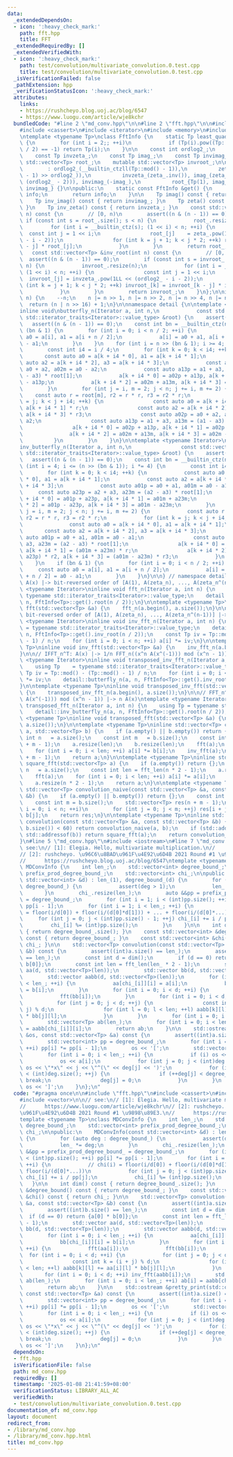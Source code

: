 ```yaml
---
data:
  _extendedDependsOn:
  - icon: ':heavy_check_mark:'
    path: fft.hpp
    title: FFT
  _extendedRequiredBy: []
  _extendedVerifiedWith:
  - icon: ':heavy_check_mark:'
    path: test/convolution/multivariate_convolution.0.test.cpp
    title: test/convolution/multivariate_convolution.0.test.cpp
  _isVerificationFailed: false
  _pathExtension: hpp
  _verificationStatusIcon: ':heavy_check_mark:'
  attributes:
    links:
    - https://rushcheyo.blog.uoj.ac/blog/6547
    - https://www.luogu.com/article/wje8kchr
  bundledCode: "#line 2 \"md_conv.hpp\"\n\n#line 2 \"fft.hpp\"\n\n#include <algorithm>\n\
    #include <cassert>\n#include <iterator>\n#include <memory>\n#include <vector>\n\
    \ntemplate <typename Tp>\nclass FftInfo {\n    static Tp least_quadratic_nonresidue()\
    \ {\n        for (int i = 2;; ++i)\n            if (Tp(i).pow((Tp::mod() - 1)\
    \ / 2) == -1) return Tp(i);\n    }\n\n    const int ordlog2_;\n    const Tp zeta_;\n\
    \    const Tp invzeta_;\n    const Tp imag_;\n    const Tp invimag_;\n\n    mutable\
    \ std::vector<Tp> root_;\n    mutable std::vector<Tp> invroot_;\n\n    FftInfo()\n\
    \        : ordlog2_(__builtin_ctzll(Tp::mod() - 1)),\n          zeta_(least_quadratic_nonresidue().pow((Tp::mod()\
    \ - 1) >> ordlog2_)),\n          invzeta_(zeta_.inv()), imag_(zeta_.pow(1LL <<\
    \ (ordlog2_ - 2))), invimag_(-imag_),\n          root_{Tp(1), imag_}, invroot_{Tp(1),\
    \ invimag_} {}\n\npublic:\n    static const FftInfo &get() {\n        static FftInfo\
    \ info;\n        return info;\n    }\n\n    Tp imag() const { return imag_; }\n\
    \    Tp inv_imag() const { return invimag_; }\n    Tp zeta() const { return zeta_;\
    \ }\n    Tp inv_zeta() const { return invzeta_; }\n    const std::vector<Tp> &root(int\
    \ n) const {\n        // [0, n)\n        assert((n & (n - 1)) == 0);\n       \
    \ if (const int s = root_.size(); s < n) {\n            root_.resize(n);\n   \
    \         for (int i = __builtin_ctz(s); (1 << i) < n; ++i) {\n              \
    \  const int j = 1 << i;\n                root_[j]    = zeta_.pow(1LL << (ordlog2_\
    \ - i - 2));\n                for (int k = j + 1; k < j * 2; ++k) root_[k] = root_[k\
    \ - j] * root_[j];\n            }\n        }\n        return root_;\n    }\n \
    \   const std::vector<Tp> &inv_root(int n) const {\n        // [0, n)\n      \
    \  assert((n & (n - 1)) == 0);\n        if (const int s = invroot_.size(); s <\
    \ n) {\n            invroot_.resize(n);\n            for (int i = __builtin_ctz(s);\
    \ (1 << i) < n; ++i) {\n                const int j = 1 << i;\n              \
    \  invroot_[j] = invzeta_.pow(1LL << (ordlog2_ - i - 2));\n                for\
    \ (int k = j + 1; k < j * 2; ++k) invroot_[k] = invroot_[k - j] * invroot_[j];\n\
    \            }\n        }\n        return invroot_;\n    }\n};\n\ninline int fft_len(int\
    \ n) {\n    --n;\n    n |= n >> 1, n |= n >> 2, n |= n >> 4, n |= n >> 8;\n  \
    \  return (n | n >> 16) + 1;\n}\n\nnamespace detail {\n\ntemplate <typename Iterator>\n\
    inline void\nbutterfly_n(Iterator a, int n,\n            const std::vector<typename\
    \ std::iterator_traits<Iterator>::value_type> &root) {\n    assert(n > 0);\n \
    \   assert((n & (n - 1)) == 0);\n    const int bn = __builtin_ctz(n);\n    if\
    \ (bn & 1) {\n        for (int i = 0; i < n / 2; ++i) {\n            const auto\
    \ a0 = a[i], a1 = a[i + n / 2];\n            a[i] = a0 + a1, a[i + n / 2] = a0\
    \ - a1;\n        }\n    }\n    for (int i = n >> (bn & 1); i >= 4; i /= 4) {\n\
    \        const int i4 = i / 4;\n        for (int k = 0; k < i4; ++k) {\n     \
    \       const auto a0 = a[k + i4 * 0], a1 = a[k + i4 * 1];\n            const\
    \ auto a2 = a[k + i4 * 2], a3 = a[k + i4 * 3];\n            const auto a02p =\
    \ a0 + a2, a02m = a0 - a2;\n            const auto a13p = a1 + a3, a13m = (a1\
    \ - a3) * root[1];\n            a[k + i4 * 0] = a02p + a13p, a[k + i4 * 1] = a02p\
    \ - a13p;\n            a[k + i4 * 2] = a02m + a13m, a[k + i4 * 3] = a02m - a13m;\n\
    \        }\n        for (int j = i, m = 2; j < n; j += i, m += 2) {\n        \
    \    const auto r = root[m], r2 = r * r, r3 = r2 * r;\n            for (int k\
    \ = j; k < j + i4; ++k) {\n                const auto a0 = a[k + i4 * 0], a1 =\
    \ a[k + i4 * 1] * r;\n                const auto a2 = a[k + i4 * 2] * r2, a3 =\
    \ a[k + i4 * 3] * r3;\n                const auto a02p = a0 + a2, a02m = a0 -\
    \ a2;\n                const auto a13p = a1 + a3, a13m = (a1 - a3) * root[1];\n\
    \                a[k + i4 * 0] = a02p + a13p, a[k + i4 * 1] = a02p - a13p;\n \
    \               a[k + i4 * 2] = a02m + a13m, a[k + i4 * 3] = a02m - a13m;\n  \
    \          }\n        }\n    }\n}\n\ntemplate <typename Iterator>\ninline void\n\
    inv_butterfly_n(Iterator a, int n,\n                const std::vector<typename\
    \ std::iterator_traits<Iterator>::value_type> &root) {\n    assert(n > 0);\n \
    \   assert((n & (n - 1)) == 0);\n    const int bn = __builtin_ctz(n);\n    for\
    \ (int i = 4; i <= (n >> (bn & 1)); i *= 4) {\n        const int i4 = i / 4;\n\
    \        for (int k = 0; k < i4; ++k) {\n            const auto a0 = a[k + i4\
    \ * 0], a1 = a[k + i4 * 1];\n            const auto a2 = a[k + i4 * 2], a3 = a[k\
    \ + i4 * 3];\n            const auto a01p = a0 + a1, a01m = a0 - a1;\n       \
    \     const auto a23p = a2 + a3, a23m = (a2 - a3) * root[1];\n            a[k\
    \ + i4 * 0] = a01p + a23p, a[k + i4 * 1] = a01m + a23m;\n            a[k + i4\
    \ * 2] = a01p - a23p, a[k + i4 * 3] = a01m - a23m;\n        }\n        for (int\
    \ j = i, m = 2; j < n; j += i, m += 2) {\n            const auto r = root[m],\
    \ r2 = r * r, r3 = r2 * r;\n            for (int k = j; k < j + i4; ++k) {\n \
    \               const auto a0 = a[k + i4 * 0], a1 = a[k + i4 * 1];\n         \
    \       const auto a2 = a[k + i4 * 2], a3 = a[k + i4 * 3];\n                const\
    \ auto a01p = a0 + a1, a01m = a0 - a1;\n                const auto a23p = a2 +\
    \ a3, a23m = (a2 - a3) * root[1];\n                a[k + i4 * 0] = a01p + a23p,\
    \ a[k + i4 * 1] = (a01m + a23m) * r;\n                a[k + i4 * 2] = (a01p -\
    \ a23p) * r2, a[k + i4 * 3] = (a01m - a23m) * r3;\n            }\n        }\n\
    \    }\n    if (bn & 1) {\n        for (int i = 0; i < n / 2; ++i) {\n       \
    \     const auto a0 = a[i], a1 = a[i + n / 2];\n            a[i] = a0 + a1, a[i\
    \ + n / 2] = a0 - a1;\n        }\n    }\n}\n\n} // namespace detail\n\n// FFT_n:\
    \ A(x) |-> bit-reversed order of [A(1), A(zeta_n), ..., A(zeta_n^(n-1))]\ntemplate\
    \ <typename Iterator>\ninline void fft_n(Iterator a, int n) {\n    using Tp =\
    \ typename std::iterator_traits<Iterator>::value_type;\n    detail::butterfly_n(a,\
    \ n, FftInfo<Tp>::get().root(n / 2));\n}\n\ntemplate <typename Tp>\ninline void\
    \ fft(std::vector<Tp> &a) {\n    fft_n(a.begin(), a.size());\n}\n\n// IFFT_n:\
    \ bit-reversed order of [A(1), A(zeta_n), ..., A(zeta_n^(n-1))] |-> A(x)\ntemplate\
    \ <typename Iterator>\ninline void inv_fft_n(Iterator a, int n) {\n    using Tp\
    \ = typename std::iterator_traits<Iterator>::value_type;\n    detail::inv_butterfly_n(a,\
    \ n, FftInfo<Tp>::get().inv_root(n / 2));\n    const Tp iv = Tp::mod() - (Tp::mod()\
    \ - 1) / n;\n    for (int i = 0; i < n; ++i) a[i] *= iv;\n}\n\ntemplate <typename\
    \ Tp>\ninline void inv_fft(std::vector<Tp> &a) {\n    inv_fft_n(a.begin(), a.size());\n\
    }\n\n// IFFT_n^T: A(x) |-> 1/n FFT_n((x^n A(x^(-1))) mod (x^n - 1))\ntemplate\
    \ <typename Iterator>\ninline void transposed_inv_fft_n(Iterator a, int n) {\n\
    \    using Tp    = typename std::iterator_traits<Iterator>::value_type;\n    const\
    \ Tp iv = Tp::mod() - (Tp::mod() - 1) / n;\n    for (int i = 0; i < n; ++i) a[i]\
    \ *= iv;\n    detail::butterfly_n(a, n, FftInfo<Tp>::get().inv_root(n / 2));\n\
    }\n\ntemplate <typename Tp>\ninline void transposed_inv_fft(std::vector<Tp> &a)\
    \ {\n    transposed_inv_fft_n(a.begin(), a.size());\n}\n\n// FFT_n^T : FFT_n((x^n\
    \ A(x^(-1))) mod (x^n - 1)) |-> n A(x)\ntemplate <typename Iterator>\ninline void\
    \ transposed_fft_n(Iterator a, int n) {\n    using Tp = typename std::iterator_traits<Iterator>::value_type;\n\
    \    detail::inv_butterfly_n(a, n, FftInfo<Tp>::get().root(n / 2));\n}\n\ntemplate\
    \ <typename Tp>\ninline void transposed_fft(std::vector<Tp> &a) {\n    transposed_fft_n(a.begin(),\
    \ a.size());\n}\n\ntemplate <typename Tp>\ninline std::vector<Tp> convolution_fft(std::vector<Tp>\
    \ a, std::vector<Tp> b) {\n    if (a.empty() || b.empty()) return {};\n    const\
    \ int n   = a.size();\n    const int m   = b.size();\n    const int len = fft_len(n\
    \ + m - 1);\n    a.resize(len);\n    b.resize(len);\n    fft(a);\n    fft(b);\n\
    \    for (int i = 0; i < len; ++i) a[i] *= b[i];\n    inv_fft(a);\n    a.resize(n\
    \ + m - 1);\n    return a;\n}\n\ntemplate <typename Tp>\ninline std::vector<Tp>\
    \ square_fft(std::vector<Tp> a) {\n    if (a.empty()) return {};\n    const int\
    \ n   = a.size();\n    const int len = fft_len(n * 2 - 1);\n    a.resize(len);\n\
    \    fft(a);\n    for (int i = 0; i < len; ++i) a[i] *= a[i];\n    inv_fft(a);\n\
    \    a.resize(n * 2 - 1);\n    return a;\n}\n\ntemplate <typename Tp>\ninline\
    \ std::vector<Tp> convolution_naive(const std::vector<Tp> &a, const std::vector<Tp>\
    \ &b) {\n    if (a.empty() || b.empty()) return {};\n    const int n = a.size();\n\
    \    const int m = b.size();\n    std::vector<Tp> res(n + m - 1);\n    for (int\
    \ i = 0; i < n; ++i)\n        for (int j = 0; j < m; ++j) res[i + j] += a[i] *\
    \ b[j];\n    return res;\n}\n\ntemplate <typename Tp>\ninline std::vector<Tp>\
    \ convolution(const std::vector<Tp> &a, const std::vector<Tp> &b) {\n    if (std::min(a.size(),\
    \ b.size()) < 60) return convolution_naive(a, b);\n    if (std::addressof(a) ==\
    \ std::addressof(b)) return square_fft(a);\n    return convolution_fft(a, b);\n\
    }\n#line 5 \"md_conv.hpp\"\n#include <iostream>\n#line 7 \"md_conv.hpp\"\n\n//\
    \ see:\n// [1]: Elegia. Hello, multivariate multiplication.\n//      https://www.luogu.com/article/wje8kchr\n\
    // [2]: rushcheyo. \u96C6\u8BAD\u961F\u4E92\u6D4B 2021 Round #1 \u9898\u89E3.\n\
    //      https://rushcheyo.blog.uoj.ac/blog/6547\ntemplate <typename Tp>\nclass\
    \ MDConvInfo {\n    int len_;\n    std::vector<int> degree_bound_;\n    std::vector<int>\
    \ prefix_prod_degree_bound_;\n    std::vector<int> chi_;\n\npublic:\n    MDConvInfo(const\
    \ std::vector<int> &d) : len_(1), degree_bound_(d) {\n        for (auto deg :\
    \ degree_bound_) {\n            assert(deg > 1);\n            len_ *= deg;\n \
    \       }\n        chi_.resize(len_);\n        auto &&pp = prefix_prod_degree_bound_\
    \ = degree_bound_;\n        for (int i = 1; i < (int)pp.size(); ++i) pp[i] *=\
    \ pp[i - 1];\n        for (int i = 1; i < len_; ++i) {\n            // chi(i)\
    \ = floor(i/d[0]) + floor(i/(d[0]*d[1])) + ... + floor(i/(d[0]*...))\n       \
    \     for (int j = 0; j < (int)pp.size() - 1; ++j) chi_[i] += i / pp[j];\n   \
    \         chi_[i] %= (int)pp.size();\n        }\n    }\n\n    int dim() const\
    \ { return degree_bound_.size(); }\n    const std::vector<int> &degree_bound()\
    \ const { return degree_bound_; }\n    const std::vector<int> &chi() const { return\
    \ chi_; }\n\n    std::vector<Tp> convolution(const std::vector<Tp> &a, const std::vector<Tp>\
    \ &b) const {\n        assert((int)a.size() == len_);\n        assert((int)b.size()\
    \ == len_);\n        const int d = dim();\n        if (d == 0) return {a[0] *\
    \ b[0]};\n        const int len = fft_len(len_ * 2 - 1);\n        std::vector\
    \ aa(d, std::vector<Tp>(len));\n        std::vector bb(d, std::vector<Tp>(len));\n\
    \        std::vector aabb(d, std::vector<Tp>(len));\n        for (int i = 0; i\
    \ < len_; ++i) {\n            aa[chi_[i]][i] = a[i];\n            bb[chi_[i]][i]\
    \ = b[i];\n        }\n        for (int i = 0; i < d; ++i) {\n            fft(aa[i]);\n\
    \            fft(bb[i]);\n        }\n        for (int i = 0; i < d; ++i) {\n \
    \           for (int j = 0; j < d; ++j) {\n                const int k = (i +\
    \ j) % d;\n                for (int l = 0; l < len; ++l) aabb[k][l] += aa[i][l]\
    \ * bb[j][l];\n            }\n        }\n        for (int i = 0; i < d; ++i) inv_fft(aabb[i]);\n\
    \        std::vector<Tp> ab(len_);\n        for (int i = 0; i < len_; ++i) ab[i]\
    \ = aabb[chi_[i]][i];\n        return ab;\n    }\n\n    std::ostream &pretty_print(std::ostream\
    \ &os, const std::vector<Tp> &a) const {\n        assert((int)a.size() == len_);\n\
    \        std::vector<int> pp = degree_bound_;\n        for (int i = 1; i < (int)pp.size();\
    \ ++i) pp[i] *= pp[i - 1];\n        os << '[';\n        std::vector<int> deg(dim());\n\
    \        for (int i = 0; i < len_; ++i) {\n            if (i) os << \" + \";\n\
    \            os << a[i];\n            for (int j = 0; j < (int)deg.size(); ++j)\
    \ os << \"*x\" << j << \"^(\" << deg[j] << ')';\n            for (int j = 0; j\
    \ < (int)deg.size(); ++j) {\n                if (++deg[j] < degree_bound_[j])\
    \ break;\n                deg[j] = 0;\n            }\n        }\n        return\
    \ os << ']';\n    }\n};\n"
  code: "#pragma once\n\n#include \"fft.hpp\"\n#include <cassert>\n#include <iostream>\n\
    #include <vector>\n\n// see:\n// [1]: Elegia. Hello, multivariate multiplication.\n\
    //      https://www.luogu.com/article/wje8kchr\n// [2]: rushcheyo. \u96C6\u8BAD\
    \u961F\u4E92\u6D4B 2021 Round #1 \u9898\u89E3.\n//      https://rushcheyo.blog.uoj.ac/blog/6547\n\
    template <typename Tp>\nclass MDConvInfo {\n    int len_;\n    std::vector<int>\
    \ degree_bound_;\n    std::vector<int> prefix_prod_degree_bound_;\n    std::vector<int>\
    \ chi_;\n\npublic:\n    MDConvInfo(const std::vector<int> &d) : len_(1), degree_bound_(d)\
    \ {\n        for (auto deg : degree_bound_) {\n            assert(deg > 1);\n\
    \            len_ *= deg;\n        }\n        chi_.resize(len_);\n        auto\
    \ &&pp = prefix_prod_degree_bound_ = degree_bound_;\n        for (int i = 1; i\
    \ < (int)pp.size(); ++i) pp[i] *= pp[i - 1];\n        for (int i = 1; i < len_;\
    \ ++i) {\n            // chi(i) = floor(i/d[0]) + floor(i/(d[0]*d[1])) + ... +\
    \ floor(i/(d[0]*...))\n            for (int j = 0; j < (int)pp.size() - 1; ++j)\
    \ chi_[i] += i / pp[j];\n            chi_[i] %= (int)pp.size();\n        }\n \
    \   }\n\n    int dim() const { return degree_bound_.size(); }\n    const std::vector<int>\
    \ &degree_bound() const { return degree_bound_; }\n    const std::vector<int>\
    \ &chi() const { return chi_; }\n\n    std::vector<Tp> convolution(const std::vector<Tp>\
    \ &a, const std::vector<Tp> &b) const {\n        assert((int)a.size() == len_);\n\
    \        assert((int)b.size() == len_);\n        const int d = dim();\n      \
    \  if (d == 0) return {a[0] * b[0]};\n        const int len = fft_len(len_ * 2\
    \ - 1);\n        std::vector aa(d, std::vector<Tp>(len));\n        std::vector\
    \ bb(d, std::vector<Tp>(len));\n        std::vector aabb(d, std::vector<Tp>(len));\n\
    \        for (int i = 0; i < len_; ++i) {\n            aa[chi_[i]][i] = a[i];\n\
    \            bb[chi_[i]][i] = b[i];\n        }\n        for (int i = 0; i < d;\
    \ ++i) {\n            fft(aa[i]);\n            fft(bb[i]);\n        }\n      \
    \  for (int i = 0; i < d; ++i) {\n            for (int j = 0; j < d; ++j) {\n\
    \                const int k = (i + j) % d;\n                for (int l = 0; l\
    \ < len; ++l) aabb[k][l] += aa[i][l] * bb[j][l];\n            }\n        }\n \
    \       for (int i = 0; i < d; ++i) inv_fft(aabb[i]);\n        std::vector<Tp>\
    \ ab(len_);\n        for (int i = 0; i < len_; ++i) ab[i] = aabb[chi_[i]][i];\n\
    \        return ab;\n    }\n\n    std::ostream &pretty_print(std::ostream &os,\
    \ const std::vector<Tp> &a) const {\n        assert((int)a.size() == len_);\n\
    \        std::vector<int> pp = degree_bound_;\n        for (int i = 1; i < (int)pp.size();\
    \ ++i) pp[i] *= pp[i - 1];\n        os << '[';\n        std::vector<int> deg(dim());\n\
    \        for (int i = 0; i < len_; ++i) {\n            if (i) os << \" + \";\n\
    \            os << a[i];\n            for (int j = 0; j < (int)deg.size(); ++j)\
    \ os << \"*x\" << j << \"^(\" << deg[j] << ')';\n            for (int j = 0; j\
    \ < (int)deg.size(); ++j) {\n                if (++deg[j] < degree_bound_[j])\
    \ break;\n                deg[j] = 0;\n            }\n        }\n        return\
    \ os << ']';\n    }\n};\n"
  dependsOn:
  - fft.hpp
  isVerificationFile: false
  path: md_conv.hpp
  requiredBy: []
  timestamp: '2025-01-08 21:41:59+08:00'
  verificationStatus: LIBRARY_ALL_AC
  verifiedWith:
  - test/convolution/multivariate_convolution.0.test.cpp
documentation_of: md_conv.hpp
layout: document
redirect_from:
- /library/md_conv.hpp
- /library/md_conv.hpp.html
title: md_conv.hpp
---
```

